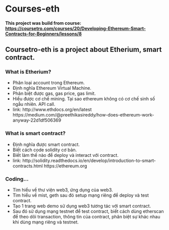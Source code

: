 # Courses-eth
#### This project was build from course: https://coursetro.com/courses/20/Developing-Ethereum-Smart-Contracts-for-Beginners/lessons/8

## Coursetro-eth is a project about Etherium, smart contract.

### What is Etherium?
<ul>
  <li>Phân loại account trong Ethereum.</li>
  <li>Định nghĩa Ethereum Virtual Machine.</li>
  <li>Phân biệt được gas, gas price, gas limit.</li>
  <li>Hiểu được cơ chế mining. Tại sao ethereum không có cơ chế sinh số ngẫu nhiên. API call.</li>
  <li>link: http://www.ethdocs.org/en/latest
            https://medium.com/@preethikasireddy/how-does-ethereum-work-anyway-22d1df506369</li>
</ul>

### What is smart contract?
<ul>
  <li>Định nghĩa được smart contract.</li>
  <li>Biết cách code solidity cơ bản.</li>
  <li>Biết làm thế nào để deploy và interact với contract.</li>
  <li>link: http://solidity.readthedocs.io/en/develop/introduction-to-smart-contracts.html
            https://ethereum.org</li>
</ul>

### Coding...
<ul>
  <li>Tìm hiểu về thư viện web3, ứng dụng của web3.</li>
  <li>Tìm hiểu về mist, geth sau đó setup mạng riêng để deploy và test contract.</li>
  <li>Tạo 1 trang web demo sử dụng web3 tương tác với smart contract.</li>
  <li>Sau đó sử dụng mạng testnet để test contract, biết cách dùng etherscan để theo dõi transaction, thông tin của contract, phân biệt sự khác nhau khi dùng mạng riêng và testnet.</li>
</ul>